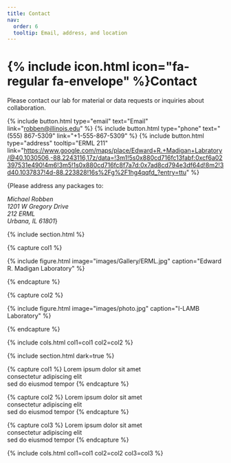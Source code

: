 ```yaml
---
title: Contact
nav:
  order: 6
  tooltip: Email, address, and location
---
```


# {% include icon.html icon="fa-regular fa-envelope" %}Contact

Please contact our lab for material or data requests or inquiries about collaboration.

{%
  include button.html
  type="email"
  text="Email"
  link="robben@illinois.edu"
%}
{%
  include button.html
  type="phone"
  text="(555) 867-5309"
  link="+1-555-867-5309"
%}
{%
  include button.html
  type="address"
  tooltip="ERML 211"
  link="https://www.google.com/maps/place/Edward+R.+Madigan+Labratory/@40.1030506,-88.2243116,17z/data=!3m1!5s0x880cd716fc13fabf:0xcf6a02397531e490!4m6!3m5!1s0x880cd716fc8f7a7d:0x7ad8cd794e3df64d!8m2!3d40.1037837!4d-88.223828!16s%2Fg%2F1hg4qqfd_?entry=ttu"
%}

<p style="text-align: center;">

{Please address any packages to:

*Michael Robben*\
*1201 W Gregory Drive*\
*212 ERML*\
*Urbana, IL 61801*}

</p>

{% include section.html %}

{% capture col1 %}

{%
  include figure.html
  image="images/Gallery/ERML.jpg"
  caption="Edward R. Madigan Laboratory"
%}

{% endcapture %}

{% capture col2 %}

{%
  include figure.html
  image="images/photo.jpg"
  caption="I-LAMB Laboratory"
%}

{% endcapture %}

{% include cols.html col1=col1 col2=col2 %}

{% include section.html dark=true %}

{% capture col1 %}
Lorem ipsum dolor sit amet  
consectetur adipiscing elit  
sed do eiusmod tempor
{% endcapture %}

{% capture col2 %}
Lorem ipsum dolor sit amet  
consectetur adipiscing elit  
sed do eiusmod tempor
{% endcapture %}

{% capture col3 %}
Lorem ipsum dolor sit amet  
consectetur adipiscing elit  
sed do eiusmod tempor
{% endcapture %}

{% include cols.html col1=col1 col2=col2 col3=col3 %}
